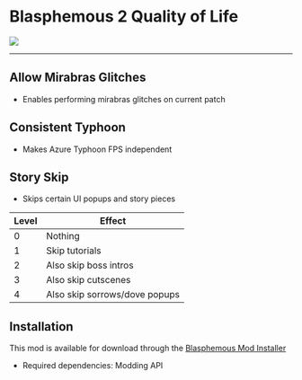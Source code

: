 # Blasphemous 2 Quality of Life

<img src="https://img.shields.io/github/downloads/BrandenEK/BlasII.QualityOfLife/total?color=872124&style=for-the-badge">

---

## Allow Mirabras Glitches
- Enables performing mirabras glitches on current patch

## Consistent Typhoon
- Makes Azure Typhoon FPS independent

## Story Skip
- Skips certain UI popups and story pieces

| Level | Effect |
| ----- | ------ |
| 0 | Nothing |
| 1 | Skip tutorials |
| 2 | Also skip boss intros |
| 3 | Also skip cutscenes |
| 4 | Also skip sorrows/dove popups |

## Installation
This mod is available for download through the [Blasphemous Mod Installer](https://github.com/BrandenEK/Blasphemous.Modding.Installer)
- Required dependencies: Modding API